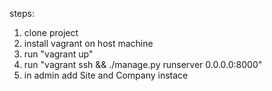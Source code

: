 steps:
1. clone project <br />
2. install vagrant on host machine <br />
3. run "vagrant up" <br />
4. run "vagrant ssh && ./manage.py runserver 0.0.0.0:8000" <br />
5. in admin add Site and Company instace
